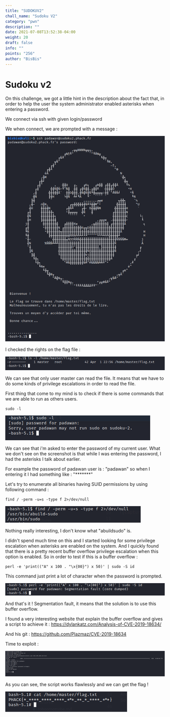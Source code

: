```yaml
---
title: "SUDOKUV2"
chall_name: "Sudoku V2"
category: "pwn"
description: ""
date: 2021-07-08T13:52:38-04:00
weight: 20
draft: false
info: ""
points: "256"
author: "BisBis"
---
```


# Sudoku v2

On this challenge, we got a little hint in the description about the fact that, in order to help the user the system administrator 
enabled asterisks when entering a password.

We connect via ssh with given login/password

We when connect, we are prompted with a message : 

![capture1](/files/phack21/sudokuv2/c1.PNG)


I checked the rights on the flag file :

![capture2](/files/phack21/sudokuv2/c2.PNG)

We can see that only user master can read the file.
It means that we have to do some kinds of privilege escalations in order to read the file.

First thing that come to my mind is to check if there is some commands that we are able to run as others users.

```shell
sudo -l
```

![capture3](/files/phack21/sudokuv2/c3.PNG)

We can see that i'm asked to enter the password of my current user. 
What we don't see on the screenshot is that while I was entering the password, I had the asterisks I talk about earlier.

For example the password of padawan user is : "padawan" so when I entering it I had something like : "*******"

Let's try to enumerate all binaries having SUID permissions by using following command :

```shell
find / -perm -u=s -type f 2>/dev/null
```

![capture4](/files/phack21/sudokuv2/c4.PNG)

Nothing really interesting, I don't know what "abuildsudo" is.

I didn't spend much time on this and I started looking for some privilege escalation when asterisks are enabled on the system.
And I quickly found that there is a pretty recent buffer overflow privilege escalation when this option is enabled.
So in order to test if this is a buffer overflow : 

```shell
perl -e 'print(("A" x 100 . "\x{00}") x 50)' | sudo -S id
```

This command just print a lot of character when the password is prompted.

![capture5](/files/phack21/sudokuv2/c5.PNG)

And that's it ! Segmentation fault, it means that the solution is to use this buffer overflow.

I found a very interesting website that explain the buffer overflow and gives a script to achieve it : https://dylankatz.com/Analysis-of-CVE-2019-18634/

And his git : https://github.com/Plazmaz/CVE-2019-18634

Time to exploit : 

![capture6](/files/phack21/sudokuv2/c6.PNG)

As you can see, the script works flawlessly and we can get the flag !

![capture7](/files/phack21/sudokuv2/c7.PNG)